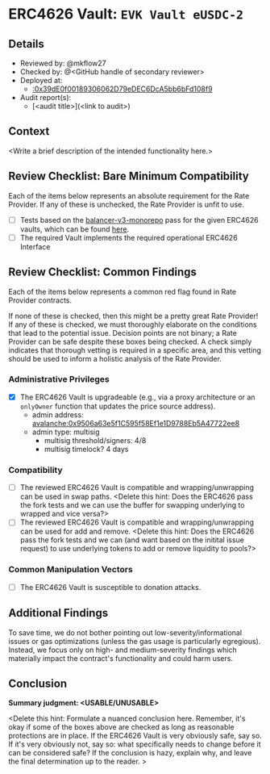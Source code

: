 # ERC4626 Vault: `EVK Vault eUSDC-2`

## Details
- Reviewed by: @mkflow27
- Checked by: @\<GitHub handle of secondary reviewer\>
- Deployed at:
    - [:0x39dE0f00189306062D79eDEC6DcA5bb6bFd108f9](https://snowtrace.io/token/0x39dE0f00189306062D79eDEC6DcA5bb6bFd108f9/contract/readProxyContract?chainid=43114)
- Audit report(s):
    - [\<audit title\>](\<link to audit\>)

## Context
\<Write a brief description of the intended functionality here.\>

## Review Checklist: Bare Minimum Compatibility
Each of the items below represents an absolute requirement for the Rate Provider. If any of these is unchecked, the Rate Provider is unfit to use.

- [ ] Tests based on the [balancer-v3-monorepo](https://github.com/balancer/balancer-v3-monorepo/tree/main/pkg/vault/test/foundry/fork) pass for the given ERC4626 vaults, which can be found [here](https://github.com/balancer/balancer-v3-erc4626-tests/tree/main/test).
- [ ] The required Vault implements the required operational ERC4626 Interface

## Review Checklist: Common Findings
Each of the items below represents a common red flag found in Rate Provider contracts.

If none of these is checked, then this might be a pretty great Rate Provider! If any of these is checked, we must thoroughly elaborate on the conditions that lead to the potential issue. Decision points are not binary; a Rate Provider can be safe despite these boxes being checked. A check simply indicates that thorough vetting is required in a specific area, and this vetting should be used to inform a holistic analysis of the Rate Provider.

### Administrative Privileges
- [x] The ERC4626 Vault is upgradeable (e.g., via a proxy architecture or an `onlyOwner` function that updates the price source address).
    - admin address: [avalanche:0x9506a63e5f1C595f58Ef1e1D9788Eb5A47722ee8](https://snowtrace.io/address/0x9506a63e5f1C595f58Ef1e1D9788Eb5A47722ee8/contract/43114/code)
    - admin type: multisig
        - multisig threshold/signers: 4/8
        - multisig timelock? 4 days


### Compatibility 
- [ ] The reviewed ERC4626 Vault is compatible and wrapping/unwrapping can be used in swap paths. <Delete this hint: Does the ERC4626 pass the fork tests and we can use the buffer for swapping underlying to wrapped and vice versa?>
- [ ] The reviewed ERC4626 Vault is compatible and wrapping/unwrapping can be used for add and remove. <Delete this hint: Does the ERC4626 pass the fork tests and we can (and want based on the initital issue request) to use underlying tokens to add or remove liquidity to pools?>

### Common Manipulation Vectors
- [ ] The ERC4626 Vault is susceptible to donation attacks.

## Additional Findings
To save time, we do not bother pointing out low-severity/informational issues or gas optimizations (unless the gas usage is particularly egregious). Instead, we focus only on high- and medium-severity findings which materially impact the contract's functionality and could harm users.

## Conclusion
**Summary judgment: \<USABLE/UNUSABLE\>**

\<Delete this hint: Formulate a nuanced conclusion here. Remember, it's okay if some of the boxes above are checked as long as reasonable protections are in place. If the ERC4626 Vault is very obviously safe, say so. If it's very obviously not, say so: what specifically needs to change before it can be considered safe? If the conclusion is hazy, explain why, and leave the final determination up to the reader. \>